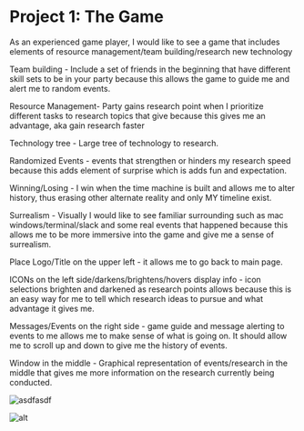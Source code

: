 # Project 1: The Game

As an experienced game player, I would like to see a game that includes elements of resource management/team building/research new technology

Team building - Include a set of friends in the beginning that have different skill sets to be in your party because this allows the game to guide me and alert me to random events.

Resource Management- Party gains research point when I prioritize different tasks to research topics that give because this gives me an advantage, aka gain research faster

Technology tree - Large tree of technology to research.

Randomized Events - events that strengthen or hinders my research speed because this adds element of surprise which is adds fun and expectation.
	
Winning/Losing - I win when the time machine is built and allows me to alter history, thus erasing other alternate reality and only MY timeline exist.
	
Surrealism -  Visually I would like to see familiar surrounding such as mac windows/terminal/slack and some real events that happened because this allows me to be more immersive into the game and give me a sense of surrealism.

Place Logo/Title on the upper left - it allows me to go back to main page.
	
ICONs on the left side/darkens/brightens/hovers display info - icon selections brighten and darkened as research points allows because this is an easy way for me to tell which research ideas to pursue and what advantage it gives me.

Messages/Events on the right side - game guide and message alerting to events to me allows me to make sense of what is going on.  It should allow me to scroll up and down  to give me the history of events.
	
Window in the middle - Graphical representation of events/research in the middle that gives me more information on the research currently being conducted.

![asdfasdf][splash]

[splash]: https://i.imgur.com/JcBUZ13.png

![alt](src)